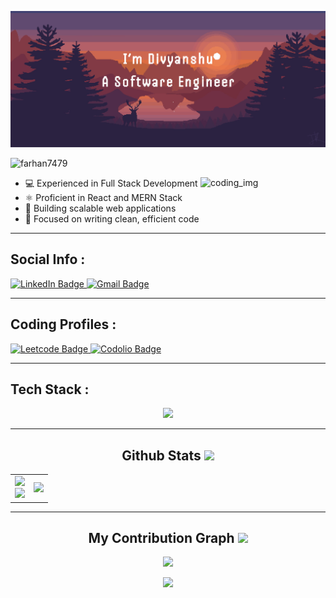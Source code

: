 <p align="center">
 
<img src="/image/ReadmeImage.png" />
</p align="center">

 <p align="left"> 
 <img src="https://komarev.com/ghpvc/?username=divyanshu-dj&label=Profile%20views&color=0e75b6&style=flat" alt="farhan7479" /> 
 </p>

<div>
  <img align="right" alt="coding_img" width="200" src="https://media.giphy.com/media/du3J3cXyzhj75IOgvA/giphy.gif" />

  - 💻 Experienced in Full Stack Development  
  - ⚛️ Proficient in React and MERN Stack  
  - 🚀 Building scalable web applications  
  - 🎯 Focused on writing clean, efficient code  
</div>


---

<h2>Social Info :</h2>
<div id="badges">
    <a href="https://www.linkedin.com/in/divyanshu-jha/">
    <img src="https://img.shields.io/badge/LinkedIn-blue?style=for-the-badge&logo=linkedin&logoColor=white" alt="LinkedIn Badge"/>
    </a>
    <a href="mailto:jhadivyanshu@gmail.com">
    <img src="https://img.shields.io/badge/Gmail-D14836?style=for-the-badge&logo=gmail&logoColor=white" alt="Gmail Badge"/>
    </a>
</div>

---
<h2>Coding Profiles :</h2>
<div id="badges">
    <a href="https://leetcode.com/u/jhadivyanshu042/">
    <img src="https://img.shields.io/badge/-LeetCode-FFA116?style=for-the-badge&logo=LeetCode&logoColor=black" alt="Leetcode Badge"/>
    </a>
    <a href="https://codolio.com/profile/LowyWsRd">
    <img src="https://img.shields.io/badge/Codolio-0A66C2?style=for-the-badge&logo=codolio&logoColor=white" alt="Codolio Badge"/>
    </a>
</div>

---

<h2>Tech Stack :</h2>
<p align="center"> 
  <img src="https://skillicons.dev/icons?i=html,css,js,ts,react,nextjs,tailwind,cpp,c,python,fastapi,nodejs,express,mongodb,postgres,docker,aws,git&perline=6">
</p>

---


<h2 align="center">
  Github Stats <img src="https://media.giphy.com/media/VgCDAzcKvsR6OM0uWg/giphy.gif" width="50">
</h2>

<table align="center">
  <tr>
    <td>
      <img width="350" src="https://github-readme-stats.vercel.app/api?username=divyanshu-dj&show_icons=true&theme=radical&line_height=27" />
      <br/>
      <img width="350" src="https://streak-stats.demolab.com?user=divyanshu-dj&theme=dark" />
    </td>
    <td>
      <img height="300" src="https://github-readme-stats.vercel.app/api/top-langs/?username=divyanshu-dj&hide=html,css,java,shaderlab,kotlin,hlsl&theme=radical" />
    </td>
  </tr>
</table>



---

<h2 align="center">
  My Contribution Graph <img src="https://media.giphy.com/media/xUA7aZeLE2e0P7Znz2/giphy.gif" width="50">
</h2>
<p align="center">
  <img width="830" src="https://github-readme-activity-graph.vercel.app/graph?username=divyanshu-dj&bg_color=21232a&color=a8eeff&line=61dafb&point=f0fcff&area=true&hide_border=false" />
</p>

<p align="center">
  <img src="https://capsule-render.vercel.app/api?type=waving&color=gradient&height=65&section=footer"/>
</p>
